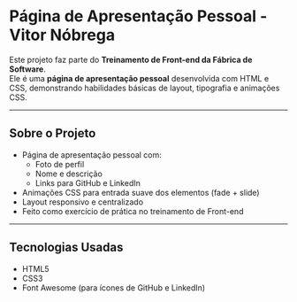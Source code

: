 # Página de Apresentação Pessoal - Vitor Nóbrega

Este projeto faz parte do **Treinamento de Front-end da Fábrica de Software**.  
Ele é uma **página de apresentação pessoal** desenvolvida com HTML e CSS, demonstrando habilidades básicas de layout, tipografia e animações CSS.

---

## Sobre o Projeto

- Página de apresentação pessoal com:
  - Foto de perfil
  - Nome e descrição
  - Links para GitHub e LinkedIn
- Animações CSS para entrada suave dos elementos (fade + slide)
- Layout responsivo e centralizado
- Feito como exercício de prática no treinamento de Front-end

---

## Tecnologias Usadas

- HTML5
- CSS3
- Font Awesome (para ícones de GitHub e LinkedIn)
